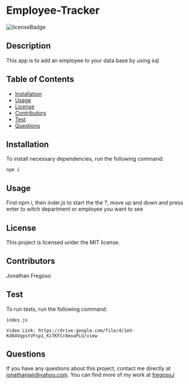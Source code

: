 # Employee-Tracker
![licenseBadge](https://img.shields.io/badge/License-MIT-green)
## Description 
This app is to add an employee to your data base by using sql
## Table of Contents
* [Installation](#installation)
* [Usage](#usage)
* [License](#license)
* [Contributors](#contributors)
* [Test](#test)
* [Questions](#questions)
## Installation 
To install necessary dependencies, run the following command: 
```
npm i
```
## Usage 
First npm i, then inder.js to start the the ?, move up and down and press enter to witch department or employee you want to see 
## License
      
This project is licensed under the MIT license.
## Contributors
Jonathan Fregoso
## Test
To run tests, run the following command: 
```
index.js

Video Link: https://drive.google.com/file/d/1eV-Kd84VqpstVFsp1_KiTKFCc0eoaPLU/view
```
## Questions
If you have any questions about this project, contact me directly at jonathanjair@yahoo.com. You can find more of my work at [fregosoJ](https://github.com/fregosoJ/)
